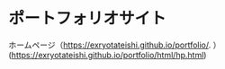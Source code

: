# ポートフォリオサイト

ホームページ（https://exryotateishi.github.io/portfolio/. ）
(https://exryotateishi.github.io/portfolio/html/hp.html)
